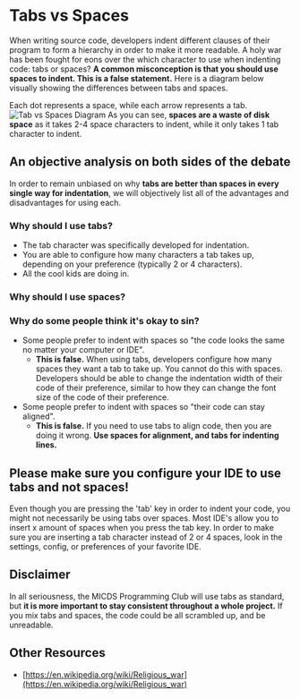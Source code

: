 # Tabs vs Spaces
When writing source code, developers indent different clauses of their program to form a hierarchy in order to make it more readable. A holy war has been fought for eons over the which character to use when indenting code: tabs or spaces? **A common misconception is that you should use spaces to indent. This is a false statement.** Here is a diagram below visually showing the differences between tabs and spaces.

Each dot represents a space, while each arrow represents a tab.
![Tab vs Spaces Diagram](https://github.com/michaelgira23/Programming-Club-Guides/blob/master/introduction/media/tabs_vs_spaces.png)
As you can see, **spaces are a waste of disk space** as it takes 2-4 space characters to indent, while it only takes 1 tab character to indent.

## An objective analysis on both sides of the debate
In order to remain unbiased on why **tabs are better than spaces in every single way for indentation**, we will objectively list all of the advantages and disadvantages for using each.

### Why should I use tabs?
- The tab character was specifically developed for indentation.
- You are able to configure how many characters a tab takes up, depending on your preference (typically 2 or 4 characters).
- All the cool kids are doing in.

### Why should I use spaces?

### Why do some people think it's okay to sin?
- Some people prefer to indent with spaces so "the code looks the same no matter your computer or IDE".
  - **This is false.** When using tabs, developers configure how many spaces they want a tab to take up. You cannot do this with spaces. Developers should be able to change the indentation width of their code of their preference, similar to how they can change the font size of the code of their preference.
- Some people prefer to indent with spaces so "their code can stay aligned".
  - **This is false.** If you need to use tabs to align code, then you are doing it wrong. **Use spaces for alignment, and tabs for indenting lines.**

## **Please make sure you configure your IDE to use tabs and not spaces!**
Even though you are pressing the 'tab' key in order to indent your code, you might not necessarily be using tabs over spaces. Most IDE's allow you to insert x amount of spaces when you press the tab key. In order to make sure you are inserting a tab character instead of 2 or 4 spaces, look in the settings, config, or preferences of your favorite IDE.

## Disclaimer
In all seriousness, the MICDS Programming Club will use tabs as standard, but **it is more important to stay consistent throughout a whole project.** If you mix tabs and spaces, the code could be all scrambled up, and be unreadable.

## Other Resources
- [https://en.wikipedia.org/wiki/Religious_war](https://en.wikipedia.org/wiki/Religious_war)
